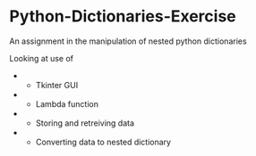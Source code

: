 # Python-Dictionaries-Exercise
An assignment in the manipulation of nested python dictionaries

Looking at use of
+   - Tkinter GUI
+   - Lambda function
+   - Storing and retreiving data
+   - Converting data to nested dictionary